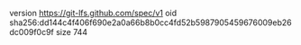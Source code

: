 version https://git-lfs.github.com/spec/v1
oid sha256:dd144c4f406f690e2a0a66b8b0cc4fd52b5987905459676009eb26dc009f0c9f
size 744
